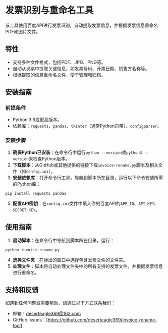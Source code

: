 # 发票识别与重命名工具

该工具使用百度API进行发票识别，自动提取发票信息，并根据发票信息重命名PDF和图片文件。

## 特性

- 支持多种文件格式，包括PDF、JPG、PNG等。
- 自动从发票中提取关键信息，如发票号码、开票日期、销售方名称等。
- 根据提取的信息重命名文件，便于管理和归档。

## 安装指南

### 前提条件

- Python 3.6或更高版本。
- 依赖库：`requests`、`pandas`、`tkinter`（通常Python自带）、`configparser`。

### 安装步骤

1. **确保Python已安装**：在命令行中运行`python --version`或`python3 --version`来检查Python版本。
2. **下载脚本**：从GitHub或其他提供的链接下载`invoice-rename.py`脚本及相关文件（如`config.ini`）。
3. **安装依赖库**：打开命令行工具，导航到脚本所在目录，运行以下命令安装所需的Python库：
   
`pip install requests pandas`

5. **配置API密钥**：在`config.ini`文件中填入你的百度API的`APP_ID`、`API_KEY`、`SECRET_KEY`。

## 使用指南

1. **启动脚本**：在命令行中导航到脚本所在目录，运行：
   
`python invoice-rename.py`

4. **选择文件夹**：在弹出的窗口中选择包含发票文件的文件夹。
5. **处理文件**：脚本将自动处理文件夹中的所有支持的发票文件，并根据发票信息进行重命名。

## 支持和反馈

如遇到任何问题或需要帮助，请通过以下方式联系我们：
- 邮箱：deserteagle369@163.com
- GitHub Issues：[https://github.com/deserteagle369/invoice-rename-tool]
